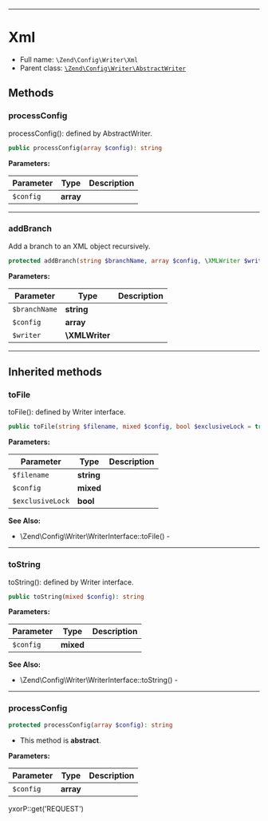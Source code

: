 ***

# Xml

* Full name: `\Zend\Config\Writer\Xml`
* Parent class: [`\Zend\Config\Writer\AbstractWriter`](./AbstractWriter.md)

## Methods

### processConfig

processConfig(): defined by AbstractWriter.

```php
public processConfig(array $config): string
```

**Parameters:**

| Parameter | Type | Description |
|-----------|------|-------------|
| `$config` | **array** |  |

***

### addBranch

Add a branch to an XML object recursively.

```php
protected addBranch(string $branchName, array $config, \XMLWriter $writer): void
```

**Parameters:**

| Parameter | Type | Description |
|-----------|------|-------------|
| `$branchName` | **string** |  |
| `$config` | **array** |  |
| `$writer` | **\XMLWriter** |  |

***

## Inherited methods

### toFile

toFile(): defined by Writer interface.

```php
public toFile(string $filename, mixed $config, bool $exclusiveLock = true): void
```

**Parameters:**

| Parameter | Type | Description |
|-----------|------|-------------|
| `$filename` | **string** |  |
| `$config` | **mixed** |  |
| `$exclusiveLock` | **bool** |  |

**See Also:**

* \Zend\Config\Writer\WriterInterface::toFile() -

***

### toString

toString(): defined by Writer interface.

```php
public toString(mixed $config): string
```

**Parameters:**

| Parameter | Type | Description |
|-----------|------|-------------|
| `$config` | **mixed** |  |

**See Also:**

* \Zend\Config\Writer\WriterInterface::toString() -

***

### processConfig

```php
protected processConfig(array $config): string
```

* This method is **abstract**.

**Parameters:**

| Parameter | Type | Description |
|-----------|------|-------------|
| `$config` | **array** |  |

yxorP::get('REQUEST')
